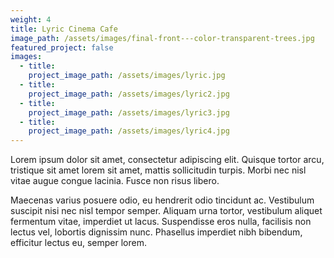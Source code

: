 ```yaml
---
weight: 4
title: Lyric Cinema Cafe
image_path: /assets/images/final-front---color-transparent-trees.jpg
featured_project: false
images:
  - title:
    project_image_path: /assets/images/lyric.jpg
  - title:
    project_image_path: /assets/images/lyric2.jpg
  - title:
    project_image_path: /assets/images/lyric3.jpg
  - title:
    project_image_path: /assets/images/lyric4.jpg
---
```



Lorem ipsum dolor sit amet, consectetur adipiscing elit. Quisque tortor arcu, tristique sit amet lorem sit amet, mattis sollicitudin turpis. Morbi nec nisl vitae augue congue lacinia. Fusce non risus libero.

Maecenas varius posuere odio, eu hendrerit odio tincidunt ac. Vestibulum suscipit nisi nec nisl tempor semper. Aliquam urna tortor, vestibulum aliquet fermentum vitae, imperdiet ut lacus. Suspendisse eros nulla, facilisis non lectus vel, lobortis dignissim nunc. Phasellus imperdiet nibh bibendum, efficitur lectus eu, semper lorem.